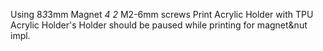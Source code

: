 Using 8*3*3mm Magnet *4
2* M2-6mm screws
Print Acrylic Holder with TPU
Acrylic Holder's Holder should be paused while printing for magnet&nut impl.